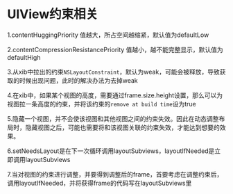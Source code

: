 # UIView约束相关

1.contentHuggingPriority  值越大，所占空间越缩紧，默认值为defaultLow

2.contentCompressionResistancePriority  值越小，越不能完整显示，默认值为defaultHigh

3.从xib中拉出的约束`NSLayoutConstraint`，默认为weak，可能会被释放，导致获取的时候出现问题，此时的解决办法为去掉weak

4.在xib中，如果某个视图的高度，需要通过frame.size.height设置，那么可以为视图拉一条高度的约束，并将该约束的`remove at build time`设为true

5.隐藏一个视图，并不会使该视图和其他视图之间的约束失效。因此在动态调整布局时，隐藏视图之后，可能也需要将和该视图关联的约束失效，才能达到想要的效果。

6.setNeedsLayout是在下一次循环调用layoutSubviews，layoutIfNeeded是立即调用layoutSubviews

7.当对视图的约束进行调整，并要得到调整后的frame，首要考虑在调整约束后，调用layoutIfNeeded，并将获得frame的代码写在layoutSubviews里